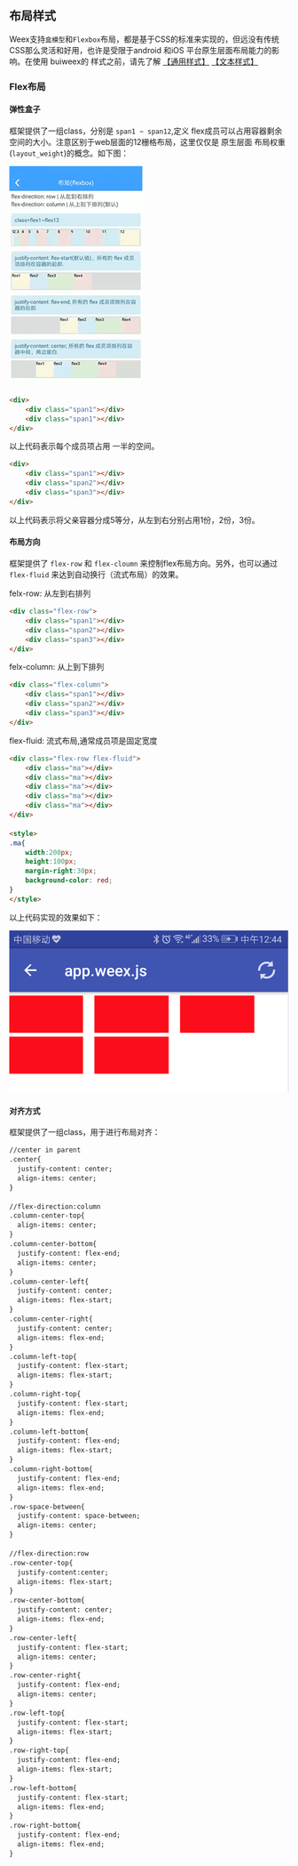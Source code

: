 ## 布局样式

Weex支持`盒模型`和`Flexbox`布局，都是基于CSS的标准来实现的，但远没有传统CSS那么灵活和好用，也许是受限于android 和iOS 平台原生层面布局能力的影响。在使用 buiweex的 样式之前，请先了解 [【通用样式】](http://weex-project.io/cn/references/common-style.html) [【文本样式】](http://weex-project.io/cn/references/text-style.html) 

### Flex布局

#### 弹性盒子

框架提供了一组class，分别是 `span1 ~ span12`,定义 flex成员可以占用容器剩余空间的大小。注意区别于web层面的12栅格布局，这里仅仅是 原生层面 布局权重(`layout_weight`)的概念。如下图：

![](../assets/1.gif)

```html
<div>
	<div class="span1"></div>
	<div class="span1"></div>
</div>

```
以上代码表示每个成员项占用 一半的空间。


```html
<div>
	<div class="span1"></div>
	<div class="span2"></div>
	<div class="span3"></div>
</div>

```
以上代码表示将父亲容器分成5等分，从左到右分别占用1份，2份，3份。

#### 布局方向

框架提供了 `flex-row` 和 `flex-cloumn` 来控制flex布局方向。另外，也可以通过`flex-fluid` 来达到自动换行（流式布局）的效果。

felx-row: 从左到右排列

```html
<div class="flex-row">
	<div class="span1"></div>
	<div class="span2"></div>
	<div class="span3"></div>
</div>

```

felx-column: 从上到下排列

```html
<div class="flex-column">
	<div class="span1"></div>
	<div class="span2"></div>
	<div class="span3"></div>
</div>

```

flex-fluid: 流式布局,通常成员项是固定宽度

```html
<div class="flex-row flex-fluid">
	<div class="ma"></div>
	<div class="ma"></div>
	<div class="ma"></div>
	<div class="ma"></div>
	<div class="ma"></div>
</div>

<style>
.ma{
	width:200px;
	height:100px;
	margin-right:30px;
	background-color: red;
}
</style>
```
以上代码实现的效果如下：

![](../assets/dev4.png)

#### 对齐方式

框架提供了一组class，用于进行布局对齐：

```html
//center in parent
.center{
  justify-content: center;
  align-items: center;
}

//flex-direction:column
.column-center-top{
  align-items: center;
}
.column-center-bottom{
  justify-content: flex-end;
  align-items: center;
}
.column-center-left{
  justify-content: center;
  align-items: flex-start;
}
.column-center-right{
  justify-content: center;
  align-items: flex-end;
}
.column-left-top{
  justify-content: flex-start;
  align-items: flex-start;
}
.column-right-top{
  justify-content: flex-start;
  align-items: flex-end;
}
.column-left-bottom{
  justify-content: flex-end;
  align-items: flex-start;
}
.column-right-bottom{
  justify-content: flex-end;
  align-items: flex-end;
}
.row-space-between{
  justify-content: space-between;
  align-items: center;
}

//flex-direction:row
.row-center-top{
  justify-content:center;
  align-items: flex-start;
}
.row-center-bottom{
  justify-content: center;
  align-items: flex-end;
}
.row-center-left{
  justify-content: flex-start;
  align-items: center;
}
.row-center-right{
  justify-content: flex-end;
  align-items: center;
}
.row-left-top{
  justify-content: flex-start;
  align-items: flex-start;
}
.row-right-top{
  justify-content: flex-end;
  align-items: flex-start;
}
.row-left-bottom{
  justify-content: flex-start;
  align-items: flex-end;
}
.row-right-bottom{
  justify-content: flex-end;
  align-items: flex-end;
}

```